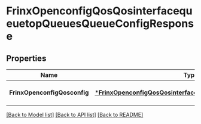 # FrinxOpenconfigQosQosinterfacequeuetopQueuesQueueConfigResponse

## Properties
Name | Type | Description | Notes
------------ | ------------- | ------------- | -------------
**FrinxOpenconfigQosconfig** | [***FrinxOpenconfigQosQosinterfacequeuetopQueuesQueueConfig**](frinx.openconfig.qos.qosinterfacequeuetop.queues.queue.Config.md) |  | [optional] [default to null]

[[Back to Model list]](../README.md#documentation-for-models) [[Back to API list]](../README.md#documentation-for-api-endpoints) [[Back to README]](../README.md)


